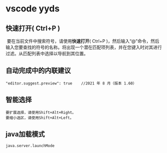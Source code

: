 # vscode yyds



## **快速打开**( Ctrl+P )

​	要在当前文件中搜索符号，请使用**快速打开**( Ctrl+P )，然后输入“@”命令，然后输入您要查找的符号的名称。将出现一个潜在匹配项列表，并在您键入时对其进行过滤。从匹配列表中选择以导航到其位置。




## 自动完成中的内联建议

```
"editor.suggest.preview": true    //2021 年 8 月（版本 1.60）
```

## 智能选择

```
要扩展选择，请使用Shift+Alt+Right。
要缩小选区，请使用Shift+Alt+Left。
```

## java加载模式

```
java.server.launchMode
```

